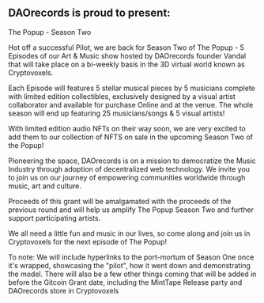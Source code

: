 ## DAOrecords is proud to present: 

The Popup - Season Two

Hot off a successful Pilot, we are back for Season Two of The Popup - 5 Episodes of our Art & Music show hosted by DAOrecords founder Vandal that will take place on a bi-weekly basis in the 3D virtual world known as Cryptovoxels.

Each Episode will features 5 stellar musical pieces by 5 musicians complete with limited edition collectibles, exclusively designed by a visual artist collaborator and available for purchase Online and at the venue. The whole season will end up featuring 25 musicians/songs & 5 visual artists!

With limited edition audio NFTs on their way soon, we are very excited to add them to our collection of NFTS on sale in the upcoming Season Two of the Popup!

Pioneering the space, DAOrecords is on a mission to democratize the Music Industry through adoption of decentralized web technology. We invite you to join us on our journey of empowering communities worldwide through music, art and culture.

Proceeds of this grant will be amalgamated with the proceeds of the previous round and will help us amplify The Popup Season Two and further support participating artists.

We all need a little fun and music in our lives, so come along and join us in Cryptovoxels for the next episode of The Popup!


To note: We will include hyperlinks to the port-mortum of Season One once it's wrapped, showcasing the "pilot", how it went down and demonstrating the model. There will also be a few other things coming that will be added in before the Gitcoin Grant date, including the MintTape Release party and DAOrecords store in Cryptovoxels
